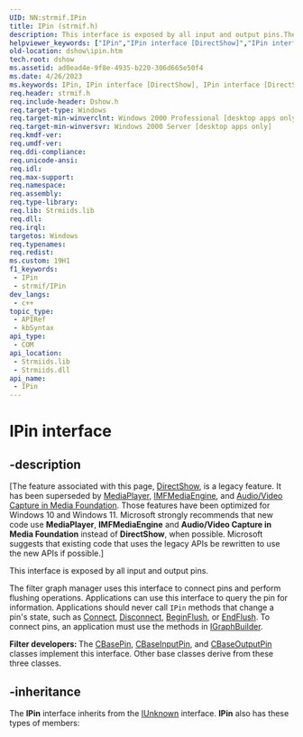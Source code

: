 ```yaml
---
UID: NN:strmif.IPin
title: IPin (strmif.h)
description: This interface is exposed by all input and output pins.The filter graph manager uses this interface to connect pins and perform flushing operations.
helpviewer_keywords: ["IPin","IPin interface [DirectShow]","IPin interface [DirectShow]","described","IPinInterface","dshow.ipin","strmif/IPin"]
old-location: dshow\ipin.htm
tech.root: dshow
ms.assetid: ad0ead4e-9f8e-4935-b220-306d665e50f4
ms.date: 4/26/2023
ms.keywords: IPin, IPin interface [DirectShow], IPin interface [DirectShow],described, IPinInterface, dshow.ipin, strmif/IPin
req.header: strmif.h
req.include-header: Dshow.h
req.target-type: Windows
req.target-min-winverclnt: Windows 2000 Professional [desktop apps only]
req.target-min-winversvr: Windows 2000 Server [desktop apps only]
req.kmdf-ver: 
req.umdf-ver: 
req.ddi-compliance: 
req.unicode-ansi: 
req.idl: 
req.max-support: 
req.namespace: 
req.assembly: 
req.type-library: 
req.lib: Strmiids.lib
req.dll: 
req.irql: 
targetos: Windows
req.typenames: 
req.redist: 
ms.custom: 19H1
f1_keywords:
 - IPin
 - strmif/IPin
dev_langs:
 - c++
topic_type:
 - APIRef
 - kbSyntax
api_type:
 - COM
api_location:
 - Strmiids.lib
 - Strmiids.dll
api_name:
 - IPin
---
```


# IPin interface


## -description

\[The feature associated with this page, [DirectShow](/windows/win32/directshow/directshow), is a legacy feature. It has been superseded by [MediaPlayer](/uwp/api/Windows.Media.Playback.MediaPlayer), [IMFMediaEngine](/windows/win32/api/mfmediaengine/nn-mfmediaengine-imfmediaengine), and [Audio/Video Capture in Media Foundation](windows/win32/medfound/audio-video-capture-in-media-foundation). Those features have been optimized for Windows 10 and Windows 11. Microsoft strongly recommends that new code use **MediaPlayer**, **IMFMediaEngine** and **Audio/Video Capture in Media Foundation** instead of **DirectShow**, when possible. Microsoft suggests that existing code that uses the legacy APIs be rewritten to use the new APIs if possible.\]

This interface is exposed by all input and output pins.

The filter graph manager uses this interface to connect pins and perform flushing operations. Applications can use this interface to query the pin for information. Applications should never call <code>IPin</code> methods that change a pin's state, such as <a href="/windows/desktop/api/strmif/nf-strmif-ipin-connect">Connect</a>, <a href="/windows/desktop/api/strmif/nf-strmif-ipin-disconnect">Disconnect</a>, <a href="/windows/desktop/api/strmif/nf-strmif-ipin-beginflush">BeginFlush</a>, or <a href="/windows/desktop/api/strmif/nf-strmif-ipin-endflush">EndFlush</a>. To connect pins, an application must use the methods in <a href="/windows/desktop/api/strmif/nn-strmif-igraphbuilder">IGraphBuilder</a>.

<b>Filter developers: </b>The <a href="/windows/desktop/DirectShow/cbasepin">CBasePin</a>, <a href="/windows/desktop/DirectShow/cbaseinputpin">CBaseInputPin</a>, and <a href="/windows/desktop/DirectShow/cbaseoutputpin">CBaseOutputPin</a> classes implement this interface. Other base classes derive from these three classes.

## -inheritance

The <b>IPin</b> interface inherits from the <a href="/windows/desktop/api/unknwn/nn-unknwn-iunknown">IUnknown</a> interface. <b>IPin</b> also has these types of members:

